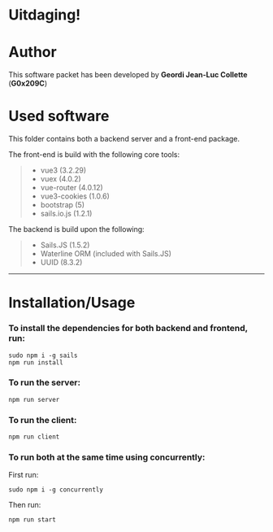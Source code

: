 # Uitdaging!

# Author

This software packet has been developed by **Geordi Jean-Luc Collette** (**G0x209C**)


# Used software

This folder contains both a backend server and a front-end package.

The front-end is build with the following core tools:
> - vue3 (3.2.29)
> - vuex (4.0.2)
> - vue-router (4.0.12)
> - vue3-cookies (1.0.6)
> - bootstrap (5)
> - sails.io.js (1.2.1)

The backend is build upon the following:
> - Sails.JS (1.5.2)
> - Waterline ORM (included with Sails.JS)
> - UUID (8.3.2)

---
# Installation/Usage
### To install the dependencies for both backend and frontend, run:
```
sudo npm i -g sails
npm run install
```

### To run the server:
```
npm run server
```

### To run the client:
```
npm run client
```

### To run both at the same time using concurrently:
First run:
 ```
 sudo npm i -g concurrently
 ``` 
Then run:
```
npm run start
```
